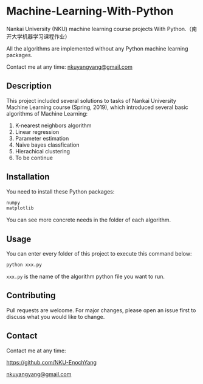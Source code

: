 # Machine-Learning-With-Python

Nankai University (NKU) machine learning course projects With Python.（南开大学机器学习课程作业）

All the algorithms are implemented without any Python machine learning packages. 

Contact me at any time: nkuyangyang@gmail.com



## Description

This project included several solutions to tasks of Nankai University Machine Learning course (Spring, 2019), which introduced several basic algorithms of Machine Learning: 

1. K-nearest neighbors algorithm
2. Linear regression
3. Parameter estimation
4. Naive bayes classfication
5. Hierachical clustering
6. To be continue



## Installation

You need to install these Python packages:

```bash
numpy
matplotlib
```

You can see more concrete needs in the folder of each algorithm.



## Usage

You can enter every folder of this project to execute this command below: 

```python
python xxx.py
```

`xxx.py`  is the name of the algorithm python file you want to run. 



## Contributing

Pull requests are welcome. For major changes, please open an issue first to discuss what you would like to change.



## Contact

Contact me at any time:

https://github.com/NKU-EnochYang

nkuyangyang@gmail.com
